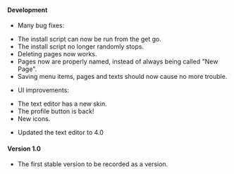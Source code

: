 #### Development

* Many bug fixes:
 - The install script can now be run from the get go.
 - The install script no longer randomly stops.
 - Deleting pages now works.
 - Pages now are properly named, instead of always being called "New Page".
 - Saving menu items, pages and texts should now cause no more trouble.
* UI improvements:
 - The text editor has a new skin.
 - The profile button is back!
 - New icons.
* Updated the text editor to 4.0

#### Version 1.0

* The first stable version to be recorded as a version.
